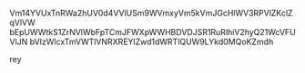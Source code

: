 Vm14YVUxTnRWa2hUV0d4VVlUSm9WVmxyVm5kVmJGcHlWV3RPVlZKclZqVlVW
bEpUWWtkS1ZrNVlWbFpTCmJFWXpWWHBDVDJSR1RuRlhiV2hyQ21WcVFUVlJN
bVIzWlcxTmVWTlVNRXREYlZwd1dWRTlQUW9LYkd0MQoKZmdh

rey